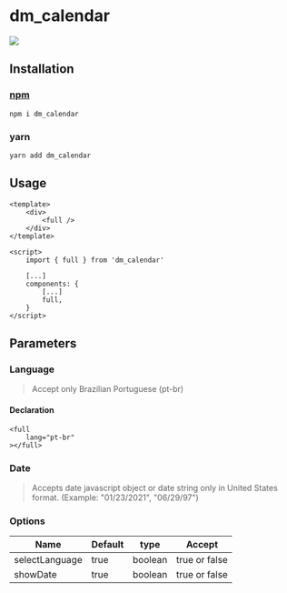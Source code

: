 # dm_calendar 
<img src="https://img.shields.io/static/v1?label=Alert&message=In%20development&color=blue&style=for-the-badge````"/>

## Installation

### [npm](https://www.npmjs.com/package/dm_calendar)
```
npm i dm_calendar
```

### yarn
```
yarn add dm_calendar
```

## Usage
```
<template>
    <div>
        <full />
    </div>
</template>

<script>
    import { full } from 'dm_calendar'
    
    [...]
    components: {
        [...]
        full,
    }
</script>
```

## Parameters

### Language
> Accept only Brazilian Portuguese (pt-br)

#### Declaration
```
<full
    lang="pt-br"
></full>
```

### Date
> Accepts date javascript object or date string only in United States format.
  (Example: "01/23/2021", "06/29/97")

### Options
|Name|Default|type|Accept|
|----|-------|----|------|
|selectLanguage|true|boolean|true or false|
|showDate|true|boolean|true or false|

